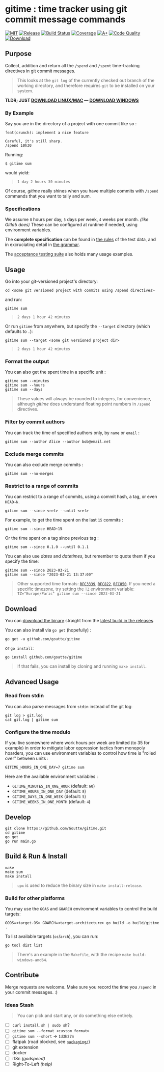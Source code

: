 gitime : time tracker using git commit message commands
=======================================================

[![MIT](https://img.shields.io/github/license/Goutte/gitime?style=for-the-badge)](LICENSE)
[![Release](https://img.shields.io/github/v/release/Goutte/gitime?include_prereleases&style=for-the-badge)](https://github.com/Goutte/gitime/releases)
[![Build Status](https://img.shields.io/github/actions/workflow/status/Goutte/gitime/go.yml?style=for-the-badge)](https://github.com/Goutte/gitime/actions/workflows/go.yml)
[![Coverage](https://img.shields.io/codecov/c/github/Goutte/gitime?style=for-the-badge)](https://app.codecov.io/gh/Goutte/gitime/)
[![A+](https://img.shields.io/badge/go%20report-A+-brightgreen.svg?style=for-the-badge)](https://goreportcard.com/report/github.com/Goutte/gitime)
[![Code Quality](https://img.shields.io/codefactor/grade/github/Goutte/gitime?style=for-the-badge)](https://www.codefactor.io/repository/github/Goutte/gitime)
[![Download](https://img.shields.io/github/downloads/Goutte/gitime/total?style=for-the-badge)](https://github.com/Goutte/gitime/releases/latest/download/gitime)


Purpose
-------

Collect, addition and return all the `/spend` and `/spent` time-tracking directives in git commit messages.

> This looks at the `git log` of the currently checked out branch of the working directory,
> and therefore requires `git` to be installed on your system.

**TLDR; JUST [DOWNLOAD LINUX/MAC] — [DOWNLOAD WINDOWS]**

[DOWNLOAD LINUX/MAC]: https://github.com/Goutte/gitime/releases/latest/download/gitime
[DOWNLOAD WINDOWS]: https://github.com/Goutte/gitime/releases/latest/download/gitime.exe


### By Example

Say you are in the directory of a project with one commit like so :

```
feat(crunch): implement a nice feature

Careful, it's still sharp.
/spend 10h30
```

Running:
```
$ gitime sum
```
would yield:
> `1 day 2 hours 30 minutes`

Of course, _gitime_ really shines when you have multiple commits with `/spend` commands that you want to tally and sum.


### Specifications

We assume `8` hours per day, `5` days per week, `4` weeks per month. _(like Gitlab does)_
These can be configured at runtime if needed, using environment variables.

The **complete specification** can be found in [the rules](./gitime/gitime_test_data.yaml) of the test data,
and in excruciating detail in [the grammar](./gitime/grammar.go).

The [acceptance testing suite](./test/features.bats) also holds many usage examples.


Usage
-----

Go into your git-versioned project's directory:

```
cd <some git versioned project with commits using /spend directives>
```

and run:

```
gitime sum
```
> `2 days 1 hour 42 minutes`

Or run `gitime` from anywhere, but specify the `--target` directory (which defaults to `.`):

```
gitime sum --target <some git versioned project dir>
```
> `2 days 1 hour 42 minutes`


### Format the output

You can also get the spent time in a specific unit :

```
gitime sum --minutes
gitime sum --hours
gitime sum --days
```
> These values will always be rounded to integers, for convenience,
> although _gitime_ does understand floating point numbers in `/spend` directives.


### Filter by commit authors

You can track the time of specified authors only, by `name` or `email` :

```
gitime sum --author Alice --author bob@email.net
```


### Exclude merge commits

You can also exclude merge commits :

```
gitime sum --no-merges
```


### Restrict to a range of commits

You can restrict to a range of commits, using a commit hash, a tag, or even `HEAD~N`.

```
gitime sum --since <ref> --until <ref>
```

For example, to get the time spent on the last `15` commits :

```
gitime sum --since HEAD~15
```

Or the time spent on a tag since previous tag :

```
gitime sum --since 0.1.0 --until 0.1.1
```

You can also use _dates_ and _datetimes_, but remember to quote them if you specify the time:

```
gitime sum --since 2023-03-21
gitime sum --since "2023-03-21 13:37:00"
```

> Other supported time formats: [`RFC3339`], [`RFC822`], [`RFC850`].
> If you need a specific timezone, try setting the `TZ` environment variable:
> `TZ="Europe/Paris" gitime sum --since 2023-03-21`

[`RFC3339`]: https://www.rfc-editor.org/rfc/rfc3339
[`RFC822`]: https://www.w3.org/Protocols/rfc822/
[`RFC850`]: https://www.rfc-editor.org/rfc/rfc850


Download
--------

You can [download the binary](https://github.com/Goutte/gitime/releases/latest/download/gitime) straight from the [latest build in the releases](https://github.com/Goutte/gitime/releases).

You can also install via `go get` (hopefully) :

```
go get -u github.com/goutte/gitime
```

or `go install`:

```
go install github.com/goutte/gitime
```

> If that fails, you can install by cloning and running `make install`.


Advanced Usage
--------------

### Read from stdin

You can also parse messages from `stdin` instead of the git log:

```
git log > git.log
cat git.log | gitime sum
```


### Configure the time modulo

If you live somewhere where work hours per week are limited (to 35 for example)
in order to mitigate labor oppression tactics from monopoly hoarders,
you can use environment variables to control how time is "rolled over" between units :

```
GITIME_HOURS_IN_ONE_DAY=7 gitime sum
```

Here are the available environment variables :

- `GITIME_MINUTES_IN_ONE_HOUR` (default: `60`)
- `GITIME_HOURS_IN_ONE_DAY` (default: `8`)
- `GITIME_DAYS_IN_ONE_WEEK` (default: `5`)
- `GITIME_WEEKS_IN_ONE_MONTH` (default: `4`)


Develop
-------

```
git clone https://github.com/Goutte/gitime.git
cd gitime
go get
go run main.go
```


Build & Run & Install
---------------------

```
make
make sum
make install
```

> `upx` is used to reduce the binary size in `make install-release`.


### Build for other platforms

You may use the `GOAS` and `GOARCH` environment variables to control the build targets:

```
GOOS=<target-OS> GOARCH=<target-architecture> go build -o build/gitime .
```

To list available targets (`os`/`arch`), you can run:

```
go tool dist list
```

> There's an example in the `Makefile`, with the recipe `make build-windows-amd64`.


Contribute
----------

Merge requests are welcome.  Make sure you record the time you `/spend` in your commit messages.  :)


### Ideas Stash

> You can pick and start any, or do something else entirely.

- [ ] `curl install.sh | sudo sh`?
- [ ] `gitime sum --format <custom format>`
- [ ] `gitime sum --short` → `1d3h27m`
- [ ] flatpak (road blocked, see [`packaging/`](./packaging))
- [ ] git extension
- [ ] docker
- [ ] i18n _(godspeed)_
- [ ] Right-To-Left _(help)_
